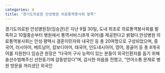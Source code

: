 ```yaml
---
categories: d
title: "경기도의료원 안성병원 의료통역봉사회 발족"
---
```

경기도의료원 안성병원장(임승관)은 지난 9월 30일, 도내 최초로 의료통역봉사회를 발족하고 10월중순부터 병원에서 통역서비스(8개 국어)를 제공한다고 밝혔다.안성병원 의료통역봉사회는 안성·평택시 결혼이민자와 내국인 등 총 20여명으로 구성되었으며, 중국어, 러시아어, 베트남어, 캄보디아어, 태국어, 인도네시아어, 영어, 몽골어 등 총 8개국어를 지원한다.임승관 원장은 “다국어 구사 능력이 있는 분들이 외국인환자를 돕기 위해 솔선수범해주신 선한동기에 감동받았다”며, 감사한 마음을 전했고, “언어소통 문제로 병원 방문을 꺼리셨던 외국인